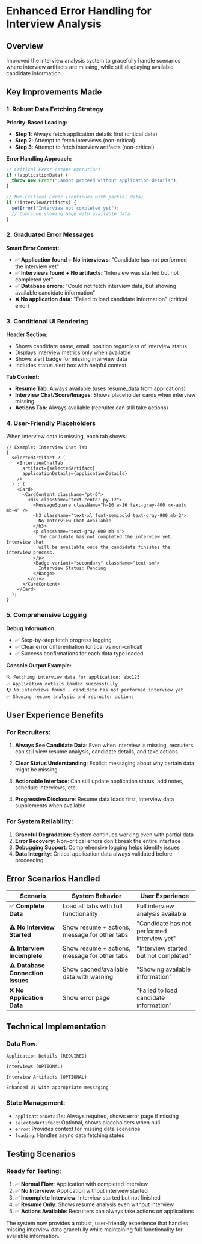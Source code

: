 # Enhanced Error Handling for Interview Analysis

## Overview

Improved the interview analysis system to gracefully handle scenarios where interview artifacts are missing, while still displaying available candidate information.

## Key Improvements Made

### 1. **Robust Data Fetching Strategy**

**Priority-Based Loading:**

- **Step 1**: Always fetch application details first (critical data)
- **Step 2**: Attempt to fetch interviews (non-critical)
- **Step 3**: Attempt to fetch interview artifacts (non-critical)

**Error Handling Approach:**

```typescript
// Critical Error (stops execution)
if (!applicationData) {
  throw new Error("Cannot proceed without application details");
}

// Non-Critical Error (continues with partial data)
if (!interviewArtifacts) {
  setError("Interview not completed yet");
  // Continue showing page with available data
}
```

### 2. **Graduated Error Messages**

**Smart Error Context:**

- ✅ **Application found + No interviews**: "Candidate has not performed the interview yet"
- ✅ **Interviews found + No artifacts**: "Interview was started but not completed yet"
- ✅ **Database errors**: "Could not fetch interview data, but showing available candidate information"
- ❌ **No application data**: "Failed to load candidate information" (critical error)

### 3. **Conditional UI Rendering**

**Header Section:**

- Shows candidate name, email, position regardless of interview status
- Displays interview metrics only when available
- Shows alert badge for missing interview data
- Includes status alert box with helpful context

**Tab Content:**

- **Resume Tab**: Always available (uses resume_data from applications)
- **Interview Chat/Score/Images**: Shows placeholder cards when interview missing
- **Actions Tab**: Always available (recruiter can still take actions)

### 4. **User-Friendly Placeholders**

When interview data is missing, each tab shows:

```tsx
// Example: Interview Chat Tab
{
  selectedArtifact ? (
    <InterviewChatTab
      artifact={selectedArtifact}
      applicationDetails={applicationDetails}
    />
  ) : (
    <Card>
      <CardContent className="pt-6">
        <div className="text-center py-12">
          <MessageSquare className="h-16 w-16 text-gray-400 mx-auto mb-4" />
          <h3 className="text-xl font-semibold text-gray-900 mb-2">
            No Interview Chat Available
          </h3>
          <p className="text-gray-600 mb-4">
            The candidate has not completed the interview yet. Interview chat
            will be available once the candidate finishes the interview process.
          </p>
          <Badge variant="secondary" className="text-sm">
            Interview Status: Pending
          </Badge>
        </div>
      </CardContent>
    </Card>
  );
}
```

### 5. **Comprehensive Logging**

**Debug Information:**

- ✅ Step-by-step fetch progress logging
- ✅ Clear error differentiation (critical vs non-critical)
- ✅ Success confirmations for each data type loaded

**Console Output Example:**

```
🔍 Fetching interview data for application: abc123
✅ Application details loaded successfully
📭 No interviews found - candidate has not performed interview yet
✅ Showing resume analysis and recruiter actions
```

## User Experience Benefits

### **For Recruiters:**

1. **Always See Candidate Data**: Even when interview is missing, recruiters can still view resume analysis, candidate details, and take actions

2. **Clear Status Understanding**: Explicit messaging about why certain data might be missing

3. **Actionable Interface**: Can still update application status, add notes, schedule interviews, etc.

4. **Progressive Disclosure**: Resume data loads first, interview data supplements when available

### **For System Reliability:**

1. **Graceful Degradation**: System continues working even with partial data
2. **Error Recovery**: Non-critical errors don't break the entire interface
3. **Debugging Support**: Comprehensive logging helps identify issues
4. **Data Integrity**: Critical application data always validated before proceeding

## Error Scenarios Handled

| Scenario                          | System Behavior                               | User Experience                             |
| --------------------------------- | --------------------------------------------- | ------------------------------------------- |
| ✅ **Complete Data**              | Load all tabs with full functionality         | Full interview analysis available           |
| ⚠️ **No Interview Started**       | Show resume + actions, message for other tabs | "Candidate has not performed interview yet" |
| ⚠️ **Interview Incomplete**       | Show resume + actions, message for other tabs | "Interview started but not completed"       |
| ⚠️ **Database Connection Issues** | Show cached/available data with warning       | "Showing available information"             |
| ❌ **No Application Data**        | Show error page                               | "Failed to load candidate information"      |

## Technical Implementation

### **Data Flow:**

```
Application Details (REQUIRED)
    ↓
Interviews (OPTIONAL)
    ↓
Interview Artifacts (OPTIONAL)
    ↓
Enhanced UI with appropriate messaging
```

### **State Management:**

- `applicationDetails`: Always required, shows error page if missing
- `selectedArtifact`: Optional, shows placeholders when null
- `error`: Provides context for missing data scenarios
- `loading`: Handles async data fetching states

## Testing Scenarios

### **Ready for Testing:**

1. ✅ **Normal Flow**: Application with completed interview
2. ✅ **No Interview**: Application without interview started
3. ✅ **Incomplete Interview**: Interview started but not finished
4. ✅ **Resume Only**: Shows resume analysis even without interview
5. ✅ **Actions Available**: Recruiters can always take actions on applications

The system now provides a robust, user-friendly experience that handles missing interview data gracefully while maintaining full functionality for available information.
